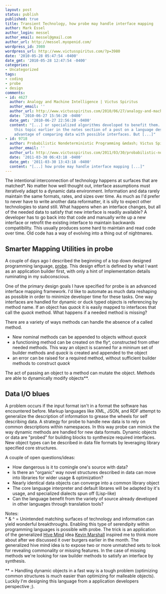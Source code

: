 ```yaml
---
layout: post
status: publish
published: true
title: Transient Technology, how probe may handle interface mapping
author: Mark Essel
author_login: messel
author_email: messel@gmail.com
author_url: http://messel.myopenid.com/
wordpress_id: 3980
wordpress_url: http://www.victusspiritus.com/?p=3980
date: '2010-05-28 05:47:54 -0400'
date_gmt: '2010-05-28 12:47:54 -0400'
categories:
- Uncategorized
tags:
- coding
- probe
- design
comments:
- id: 4627
  author: Analogy and Machine Intelligence | Victus Spiritus
  author_email: ''
  author_url: http://www.victusspiritus.com/2010/06/27/analogy-and-machine-intelligence/
  date: '2010-06-27 15:56:20 -0400'
  date_gmt: '2010-06-27 22:56:20 -0400'
  content: "[...] or specialized algorithms developed to benefit them. I hinted at
    this topic earlier in the notes section of a post on a language designed to take
    advantage of comparing data with possible interfaces. But [...]"
- id: 9718
  author: Probabilistic Nondeterministic Programming &mdash; Victus Spiritus
  author_email: ''
  author_url: http://www.victusspiritus.com/2011/03/30/probabilistic-nondeterministic-programming/
  date: '2011-03-30 06:43:18 -0400'
  date_gmt: '2011-03-30 13:43:18 -0400'
  content: "[...] how probe may handle interface mapping [...]"
---
```

<p>The intentional interconnection of technology happens at surfaces that are matched*. No matter how well thought out, interface assumptions must iteratively adapt to a dynamic data environment. Information and data rarely maintain the same formats, rates, and sizes over time. As much as I'd prefer to never have to write another data reformatter, it is silly to expect other technologies to stand still. What happens when an interface changes, but all of the needed data to satisfy that new interface is readily available? A developer has to go back into that code and manually write up a new interface or retrofit the existing interface to maintain backwards compatibility. This usually produces some hard to maintain and read code over time. Old code has a way of evolving into a thing out of nightmares.</p>
<h2>Smarter Mapping Utilities in probe</h2>
<p>A couple of days ago I described the beginning of a top down designed programming language, <a HREF="http://www.victusspiritus.com/2010/05/26/probe-a-fictional-programming-language-design/">probe</a>. This design effort is defined by what I want as an application builder first, with only a hint of implementation details ruminating in my subconscious. </p>
<p>One of the primary design goals I have specified for probe is an advanced interface mapping framework. I'd like to automate as much data reshaping as possible in order to minimize developer time for these tasks. One way interfaces are handled for dynamic or duck typed objects is referencing by method name. If an object has <I>quack</I> it is easily mapped to interfaces that call the <I>quack</I> method. What happens if a needed method is missing? </p>
<p>There are a variety of ways methods can handle the absence of a called method.  </p>
<ul>
<li>New nominal methods can be appended to objects without <i>quack</i></li>
<li>a functioning method can be created on the fly^, constructed from other needed methods. This way an object is scanned for a mininum set of builder methods and <I>quack</I> is created and appended to the object</li>
<li>an error can be raised for a required method, without sufficient builder methods to construct <I>quack</I></li>
</ul>
<p>The act of passing an object to a method can mutate the object. Methods are able to dynamically modify objects**. </p>
<h2>Data I/O blues</h2>
<p>A problem occurs if the input format isn't in a format the software has encountered before. Markup languages like XML, JSON, and RDF attempt to generalize the description of information to grease the wheels for self describing data. A strategy for probe to handle new data is to rely on common descriptions within namespaces. In this way probe can mimick the way dynamic methods are handled for new data formats. Dynamic objects or data are "probed" for building blocks to synthesize required interfaces. New object types can be described in data file formats by leveraging library specified core structures.</p>
<p>A couple of open questions/ideas:</p>
<ul>
<li>How dangerous is it to comingle one's source with data?</li>
<li>Is there an "organic" way novel structures described in data can move into libraries for wider usage & optimization?</li>
<li>Nearly identical data objects can converge into a common library object</li>
<li>The core language interpreter and default librares will be adapted by it's usage, and specialized dialects spun off (Lisp-like)</li>
<li>Can the language benefit from the variety of source already developed in other languages through translation tools?</li>
</ul>
<p>Notes:<br />
* & ^ = Unintended matching surfaces of technology and information can yield wonderful breakthroughs. Enabling this type of serendipity within programming languages is possible with probe. The trick is an application of the generalized <a href="http://grou.pe/">Hive Mind</a> idea <a href="http://blog.botfu.com">Kevin Marshall</a> inspired me to think more about after we discussed it over burgers earlier in the month. The generalized hive mind idea is to expose two or more unmatched sets to look for revealing commonality or missing features. In the case of missing methods we're looking for raw builder methods to satisfy an interface by synthesis.</p>
<p>** = Handling dynamic objects in a fast way is a tough problem (optimizing common structures is much easier than optimizing for malleable objects). Luckily I'm designing this language from a application developers perspective ;). </p>
